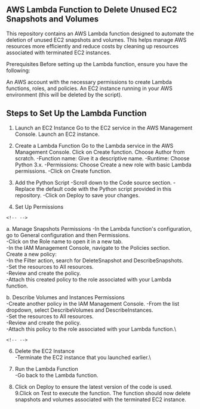 ## AWS Lambda Function to Delete Unused EC2 Snapshots and Volumes

This repository contains an AWS Lambda function designed to automate the
deletion of unused EC2 snapshots and volumes. This helps manage AWS
resources more efficiently and reduce costs by cleaning up resources
associated with terminated EC2 instances.

Prerequisites Before setting up the Lambda function, ensure you have the
following:

An AWS account with the necessary permissions to create Lambda
functions, roles, and policies. An EC2 instance running in your AWS
environment (this will be deleted by the script).

## Steps to Set Up the Lambda Function

1.  Launch an EC2 Instance Go to the EC2 service in the AWS Management
    Console. Launch an EC2 instance.

2.  Create a Lambda Function Go to the Lambda service in the AWS
    Management Console. Click on Create function. Choose Author from
    scratch. -Function name: Give it a descriptive name. -Runtime:
    Choose Python 3.x. -Permissions: Choose Create a new role with basic
    Lambda permissions. -Click on Create function.

3.  Add the Python Script -Scroll down to the Code source section.
    -Replace the default code with the Python script provided in this
    repository. -Click on Deploy to save your changes.

4.  Set Up Permissions

```{=html}
<!-- -->
```
a.  Manage Snapshots Permissions -In the Lambda function's
    configuration, go to General configuration and then Permissions.\
    -Click on the Role name to open it in a new tab.\
    -In the IAM Management Console, navigate to the Policies section.\
    Create a new policy:\
    -In the Filter action, search for DeleteSnapshot and
    DescribeSnapshots.\
    -Set the resources to All resources.\
    -Review and create the policy.\
    -Attach this created policy to the role associated with your Lambda
    function.

b.  Describe Volumes and Instances Permissions\
    -Create another policy in the IAM Management Console. -From the list
    dropdown, select DescribeVolumes and DescribeInstances.\
    -Set the resources to All resources.\
    -Review and create the policy.\
    -Attach this policy to the role associated with your Lambda
    function.\

```{=html}
<!-- -->
```
6.  Delete the EC2 Instance\
    -Terminate the EC2 instance that you launched earlier.\

7.  Run the Lambda Function\
    -Go back to the Lambda function.

8.  Click on Deploy to ensure the latest version of the code is used.\
    9.Click on Test to execute the function. The function should now
    delete snapshots and volumes associated with the terminated EC2
    instance.
